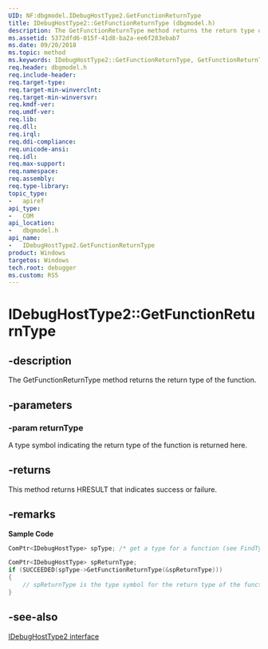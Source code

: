 ```yaml
---
UID: NF:dbgmodel.IDebugHostType2.GetFunctionReturnType
title: IDebugHostType2::GetFunctionReturnType (dbgmodel.h)
description: The GetFunctionReturnType method returns the return type of the function. 
ms.assetid: 5372dfd6-015f-41d8-ba2a-ee6f283ebab7
ms.date: 09/20/2018
ms.topic: method
ms.keywords: IDebugHostType2::GetFunctionReturnType, GetFunctionReturnType, IDebugHostType2.GetFunctionReturnType, IDebugHostType2::GetFunctionReturnType, IDebugHostType2.GetFunctionReturnType
req.header: dbgmodel.h
req.include-header:
req.target-type:
req.target-min-winverclnt:
req.target-min-winversvr:
req.kmdf-ver:
req.umdf-ver:
req.lib:
req.dll:
req.irql: 
req.ddi-compliance:
req.unicode-ansi:
req.idl:
req.max-support:
req.namespace:
req.assembly:
req.type-library: 
topic_type: 
-	apiref
api_type: 
-	COM
api_location: 
-	dbgmodel.h
api_name: 
-	IDebugHostType2.GetFunctionReturnType
product: Windows
targetos: Windows
tech.root: debugger
ms.custom: RS5
---
```


# IDebugHostType2::GetFunctionReturnType


## -description

The GetFunctionReturnType method returns the return type of the function. 

## -parameters

### -param returnType
A type symbol indicating the return type of the function is returned here.


## -returns
This method returns HRESULT that indicates success or failure.

## -remarks

**Sample Code**

```cpp
ComPtr<IDebugHostType> spType; /* get a type for a function (see FindTypeByName) */

ComPtr<IDebugHostType> spReturnType;
if (SUCCEEDED(spType->GetFunctionReturnType(&spReturnType)))
{
    // spReturnType is the type symbol for the return type of the function.
}
```


## -see-also
[IDebugHostType2 interface](nn-dbgmodel-idebughosttype2.md)
